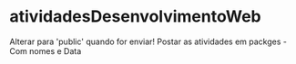 # atividadesDesenvolvimentoWeb

Alterar para 'public' quando for enviar!
Postar as atividades em packges - Com nomes e Data

